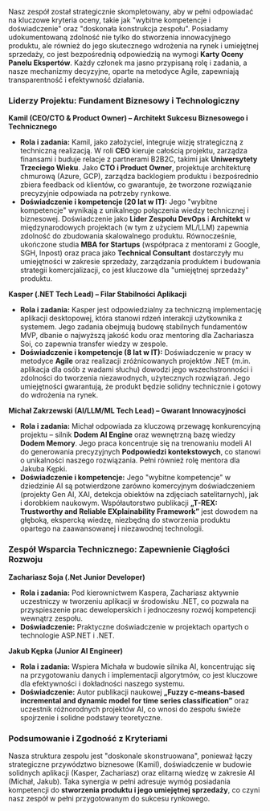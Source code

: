 Nasz zespół został strategicznie skompletowany, aby w pełni odpowiadać na kluczowe kryteria oceny, takie jak "wybitne kompetencje i doświadczenie" oraz "doskonała konstrukcja zespołu". Posiadamy udokumentowaną zdolność nie tylko do stworzenia innowacyjnego produktu, ale również do jego skutecznego wdrożenia na rynek i umiejętnej sprzedaży, co jest bezpośrednią odpowiedzią na wymogi **Karty Oceny Panelu Ekspertów**. Każdy członek ma jasno przypisaną rolę i zadania, a nasze mechanizmy decyzyjne, oparte na metodyce Agile, zapewniają transparentność i efektywność działania.

### Liderzy Projektu: Fundament Biznesowy i Technologiczny

**Kamil (CEO/CTO & Product Owner) – Architekt Sukcesu Biznesowego i Technicznego**
-   **Rola i zadania:** Kamil, jako założyciel, integruje wizję strategiczną z techniczną realizacją. W roli **CEO** kieruje całością projektu, zarządza finansami i buduje relacje z partnerami B2B2C, takimi jak **Uniwersytety Trzeciego Wieku**. Jako **CTO i Product Owner**, projektuje architekturę chmurową (Azure, GCP), zarządza backlogiem produktu i bezpośrednio zbiera feedback od klientów, co gwarantuje, że tworzone rozwiązanie precyzyjnie odpowiada na potrzeby rynkowe.
-   **Doświadczenie i kompetencje (20 lat w IT):** Jego "wybitne kompetencje" wynikają z unikalnego połączenia wiedzy technicznej i biznesowej. Doświadczenie jako **Lider Zespołu DevOps** i **Architekt** w międzynarodowych projektach (w tym z użyciem ML/LLM) zapewnia zdolność do zbudowania skalowalnego produktu. Równocześnie, ukończone studia **MBA for Startups** (współpraca z mentorami z Google, SGH, Inpost) oraz praca jako **Technical Consultant** dostarczyły mu umiejętności w zakresie sprzedaży, zarządzania produktem i budowania strategii komercjalizacji, co jest kluczowe dla "umiejętnej sprzedaży" produktu.

**Kasper (.NET Tech Lead) – Filar Stabilności Aplikacji**
-   **Rola i zadania:** Kasper jest odpowiedzialny za techniczną implementację aplikacji desktopowej, która stanowi rdzeń interakcji użytkownika z systemem. Jego zadania obejmują budowę stabilnych fundamentów MVP, dbanie o najwyższą jakość kodu oraz mentoring dla Zachariasza Soi, co zapewnia transfer wiedzy w zespole.
-   **Doświadczenie i kompetencje (8 lat w IT):** Doświadczenie w pracy w metodyce **Agile** oraz realizacji zróżnicowanych projektów .NET (m.in. aplikacja dla osób z wadami słuchu) dowodzi jego wszechstronności i zdolności do tworzenia niezawodnych, użytecznych rozwiązań. Jego umiejętności gwarantują, że produkt będzie solidny technicznie i gotowy do wdrożenia na rynek.

**Michał Zakrzewski (AI/LLM/ML Tech Lead) – Gwarant Innowacyjności**
-   **Rola i zadania:** Michał odpowiada za kluczową przewagę konkurencyjną projektu – silnik **Dodem AI Engine** oraz wewnętrzną bazę wiedzy **Dodem Memory**. Jego praca koncentruje się na trenowaniu modeli AI do generowania precyzyjnych **Podpowiedzi kontekstowych**, co stanowi o unikalności naszego rozwiązania. Pełni również rolę mentora dla Jakuba Kępki.
-   **Doświadczenie i kompetencje:** Jego "wybitne kompetencje" w dziedzinie AI są potwierdzone zarówno komercyjnym doświadczeniem (projekty Gen AI, XAI, detekcja obiektów na zdjęciach satelitarnych), jak i dorobkiem naukowym. Współautorstwo publikacji **„T-REX: Trustworthy and Reliable EXplainability Framework”** jest dowodem na głęboką, ekspercką wiedzę, niezbędną do stworzenia produktu opartego na zaawansowanej i niezawodnej technologii.

### Zespół Wsparcia Technicznego: Zapewnienie Ciągłości Rozwoju

**Zachariasz Soja (.Net Junior Developer)**
-   **Rola i zadania:** Pod kierownictwem Kaspera, Zachariasz aktywnie uczestniczy w tworzeniu aplikacji w środowisku .NET, co pozwala na przyspieszenie prac deweloperskich i jednoczesny rozwój kompetencji wewnątrz zespołu.
-   **Doświadczenie:** Praktyczne doświadczenie w projektach opartych o technologie ASP.NET i .NET.

**Jakub Kępka (Junior AI Engineer)**
-   **Rola i zadania:** Wspiera Michała w budowie silnika AI, koncentrując się na przygotowaniu danych i implementacji algorytmów, co jest kluczowe dla efektywności i dokładności naszego systemu.
-   **Doświadczenie:** Autor publikacji naukowej **„Fuzzy c-means-based incremental and dynamic model for time series classification”** oraz uczestnik różnorodnych projektów AI, co wnosi do zespołu świeże spojrzenie i solidne podstawy teoretyczne.

### Podsumowanie i Zgodność z Kryteriami
Nasza struktura zespołu jest "doskonale skonstruowana", ponieważ łączy strategiczne przywództwo biznesowe (Kamil), doświadczenie w budowie solidnych aplikacji (Kasper, Zachariasz) oraz elitarną wiedzę w zakresie AI (Michał, Jakub). Taka synergia w pełni adresuje wymóg posiadania kompetencji do **stworzenia produktu i jego umiejętnej sprzedaży**, co czyni nasz zespół w pełni przygotowanym do sukcesu rynkowego.
